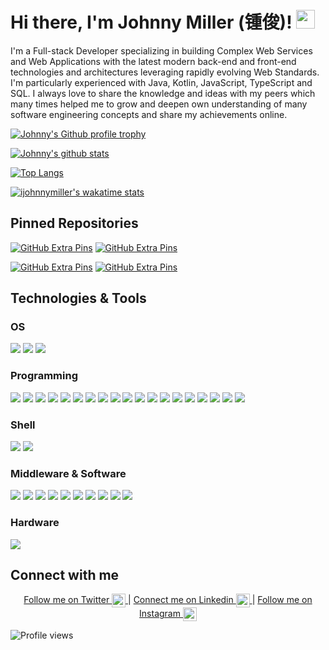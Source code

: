 # Hi there, I'm Johnny Miller (锺俊)! <img src="https://raw.githubusercontent.com/MartinHeinz/MartinHeinz/master/wave.gif" width="30px">

I'm a Full-stack Developer specializing in building Complex Web Services and Web Applications with the latest modern back-end and front-end technologies and architectures leveraging rapidly evolving Web Standards. I'm particularly experienced with Java, Kotlin, JavaScript, TypeScript and SQL. I always love to share the knowledge and ideas with my peers which many times helped me to grow and deepen own understanding of many software engineering concepts and share my achievements online.

[![Johnny's Github profile trophy](https://github-profile-trophy.vercel.app/?username=johnnymillergh&theme=onedark)](https://github.com/ryo-ma/github-profile-trophy)

[![Johnny's github stats](https://github-readme-stats.vercel.app/api?username=johnnymillergh&theme=github_dark&count_private=true&show_icons=true)](https://github.com/johnnymillergh?tab=stars)

[![Top Langs](https://github-readme-stats.vercel.app/api/top-langs/?username=johnnymillergh&theme=github_dark&layout=compact)](https://github.com/anuraghazra/github-readme-stats)

[![ijohnnymiller's wakatime stats](https://github-readme-stats.vercel.app/api/wakatime?username=ijohnnymiller&theme=github_dark)](https://wakatime.com/@ijohnnymiller)

## Pinned Repositories

[![GitHub Extra Pins](https://github-readme-stats.vercel.app/api/pin/?username=johnnymillergh&repo=AndroidJetpackMVVMBoilerplate&theme=github_dark)](https://github.com/johnnymillergh/AndroidJetpackMVVMBoilerplate) [![GitHub Extra Pins](https://github-readme-stats.vercel.app/api/pin/?username=johnnymillergh&repo=python_boilerplate&theme=github_dark)](https://github.com/johnnymillergh/python_boilerplate) 

[![GitHub Extra Pins](https://github-readme-stats.vercel.app/api/pin/?username=johnnymillergh&repo=devtools-enhancement&theme=github_dark)](https://github.com/johnnymillergh/devtools-enhancement) [![GitHub Extra Pins](https://github-readme-stats.vercel.app/api/pin/?username=johnnymillergh&repo=NewVista-for-Customer&theme=github_dark)](https://github.com/johnnymillergh/NewVista-for-Customer)

## Technologies & Tools

### OS

![](https://img.shields.io/badge/OS-Linux-informational?style=flat&logo=linux&logoColor=white&color=2bbc8a)
![](https://img.shields.io/badge/OS-macOS-informational?style=flat&logo=apple&logoColor=white&color=2bbc8a)
![](https://img.shields.io/badge/OS-Windows%2011-informational?style=flat&logo=windows&logoColor=white&color=2bbc8a)

### Programming

![](https://img.shields.io/badge/Editor-JetBrains-informational?style=flat&logo=jetbrains&logoColor=white&color=2bbc8a)
![](https://img.shields.io/badge/Editor-Visual%20Studio%20Code-informational?style=flat&logo=visual-studio-code&logoColor=white&color=2bbc8a)
![](https://img.shields.io/badge/Code-Java-informational?style=flat&logo=java&logoColor=white&color=2bbc8a)
![](https://img.shields.io/badge/Code-Kotlin-informational?style=flat&logo=kotlin&logoColor=white&color=2bbc8a)
![](https://img.shields.io/badge/Code-Python-informational?style=flat&logo=python&logoColor=white&color=2bbc8a)
![](https://img.shields.io/badge/Code-JavaScript-informational?style=flat&logo=javascript&logoColor=white&color=2bbc8a)
![](https://img.shields.io/badge/Code-TypeScript-informational?style=flat&logo=typescript&logoColor=white&color=2bbc8a)
![](https://img.shields.io/badge/Code-HTML5-informational?style=flat&logo=html5&logoColor=white&color=2bbc8a)
![](https://img.shields.io/badge/Code-CSS3-informational?style=flat&logo=css3&logoColor=white&color=2bbc8a)
![](https://img.shields.io/badge/Code-Android-informational?style=flat&logo=android&logoColor=white&color=2bbc8a)
![](https://img.shields.io/badge/Code-Node.js-informational?style=flat&logo=node.js&logoColor=white&color=2bbc8a)
![](https://img.shields.io/badge/Framework-Spring%20Boot-informational?style=flat&logo=spring-boot&logoColor=white&color=2bbc8a)
![](https://img.shields.io/badge/Framework-Spring%20Cloud-informational?style=flat&logo=spring&logoColor=white&color=2bbc8a)
![](https://img.shields.io/badge/Framework-Vue.js-informational?style=flat&logo=vue.js&logoColor=white&color=2bbc8a)
![](https://img.shields.io/badge/Framework-Jetpack-informational?style=flat&logo=google&logoColor=white&color=2bbc8a)
![](https://img.shields.io/badge/Build-Maven-informational?style=flat&logo=apache-maven&logoColor=white&color=2bbc8a)
![](https://img.shields.io/badge/Build-Gradle-informational?style=flat&logo=gradle&logoColor=white&color=2bbc8a)
![](https://img.shields.io/badge/Build-npm-informational?style=flat&logo=npm&logoColor=white&color=2bbc8a)
![](https://img.shields.io/badge/Build-Yarn-informational?style=flat&logo=yarn&logoColor=white&color=2bbc8a)

### Shell

![](https://img.shields.io/badge/Shell-Bash-informational?style=flat&logo=gnu-bash&logoColor=white&color=2bbc8a)
![](https://img.shields.io/badge/Shell-PowerShell-informational?style=flat&logo=powershell&logoColor=white&color=2bbc8a)

### Middleware & Software
![](https://img.shields.io/badge/Software-MySQL-informational?style=flat&logo=mysql&logoColor=white&color=2bbc8a)
![](https://img.shields.io/badge/Software-Redis-informational?style=flat&logo=redis&logoColor=white&color=2bbc8a)
![](https://img.shields.io/badge/Software-RabbitMQ-informational?style=flat&logo=rabbitmq&logoColor=white&color=2bbc8a)
![](https://img.shields.io/badge/Software-NGINX-informational?style=flat&logo=nginx&logoColor=white&color=2bbc8a)
![](https://img.shields.io/badge/Software-ELK-informational?style=flat&logo=elastic-stack&logoColor=white&color=2bbc8a)
![](https://img.shields.io/badge/Software-Postman-informational?style=flat&logo=postman&logoColor=white&color=2bbc8a)
![](https://img.shields.io/badge/Software-Adobe-informational?style=flat&logo=adobe&logoColor=white&color=2bbc8a)
![](https://img.shields.io/badge/Tools-Docker-informational?style=flat&logo=docker&logoColor=white&color=2bbc8a)
![](https://img.shields.io/badge/Tools-Kubernetes-informational?style=flat&logo=kubernetes&logoColor=white&color=2bbc8a)
![](https://img.shields.io/badge/Tools-Rancher-informational?style=flat&logo=rancher&logoColor=white&color=2bbc8a)

### Hardware
![](https://img.shields.io/badge/Hardware-Raspberry%20Pi-informational?style=flat&logo=raspberrypi&logoColor=white&color=2bbc8a)

## Connect with me

<p align="center">
  <a href="https://twitter.com/ijohnnymiller" >
    Follow me on Twitter <img align="center" alt="Twitter" width="22px" src="https://cdn.jsdelivr.net/npm/simple-icons@v3/icons/twitter.svg" />
  </a> | 
  <a href="https://www.linkedin.com/in/ijohnnymiller">
    Connect me on Linkedin <img align="center" alt="Linkedin" width="22px" src="https://cdn.jsdelivr.net/npm/simple-icons@v3/icons/linkedin.svg" />
  </a> | 
  <a href="https://instagram.com/ijohnnymiller">
    Follow me on Instagram <img align="center" alt="Instagram" width="22px" src="https://cdn.jsdelivr.net/npm/simple-icons@v3/icons/instagram.svg" />
  </a>
</p>

![Profile views](https://gpvc.arturio.dev/johnnymillergh)

<!-- Resources -->
<!-- Icons: https://simpleicons.org/ -->
<!-- GitHub Stats: https://github.com/anuraghazra/github-readme-stats -->
<!-- Emojis: https://emojipedia.org/emoji/ -->
<!-- HTML Emojis: https://www.fileformat.info/index.htm -->
<!-- Shields: https://shields.io/ -->
<!-- Awesome GitHub Profile README: https://github.com/abhisheknaiidu/awesome-github-profile-readme -->
